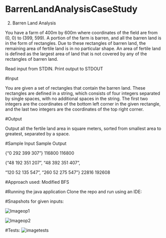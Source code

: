 # BarrenLandAnalysisCaseStudy
2. Barren Land Analysis

You have a farm of 400m by 600m where coordinates of the field are from (0, 0) to (399, 599). A portion of the farm is barren, and all the barren land is in the form of rectangles. Due to these rectangles of barren land, the remaining area of fertile land is in no particular shape. An area of fertile land is defined as the largest area of land that is not covered by any of the rectangles of barren land.

Read input from STDIN. Print output to STDOUT

#Input

You are given a set of rectangles that contain the barren land. These rectangles are defined in a string, which consists of four integers separated by single spaces, with no additional spaces in the string. The first two integers are the coordinates of the bottom left corner in the given rectangle, and the last two integers are the coordinates of the top right corner.

#Output

Output all the fertile land area in square meters, sorted from smallest area to greatest, separated by a space.

#Sample Input Sample Output

{“0 292 399 307”} 116800 116800

{“48 192 351 207”, “48 392 351 407”,

“120 52 135 547”, “260 52 275 547”} 22816 192608

#Approach used: 
Modified BFS

#Running the java application
Clone the repo and run using an IDE:

#Snapshots for given inputs:
 
![Imageop1](https://user-images.githubusercontent.com/25996527/103688247-89890580-4fb7-11eb-951b-8f05f3b429f0.jpg)

![Imageop2](https://user-images.githubusercontent.com/25996527/103688289-9dcd0280-4fb7-11eb-8283-33837c8b6dad.jpg) 

#Tests:
![imagetests](https://user-images.githubusercontent.com/25996527/103688422-cb19b080-4fb7-11eb-89d0-f33d2118897d.jpg)


 

